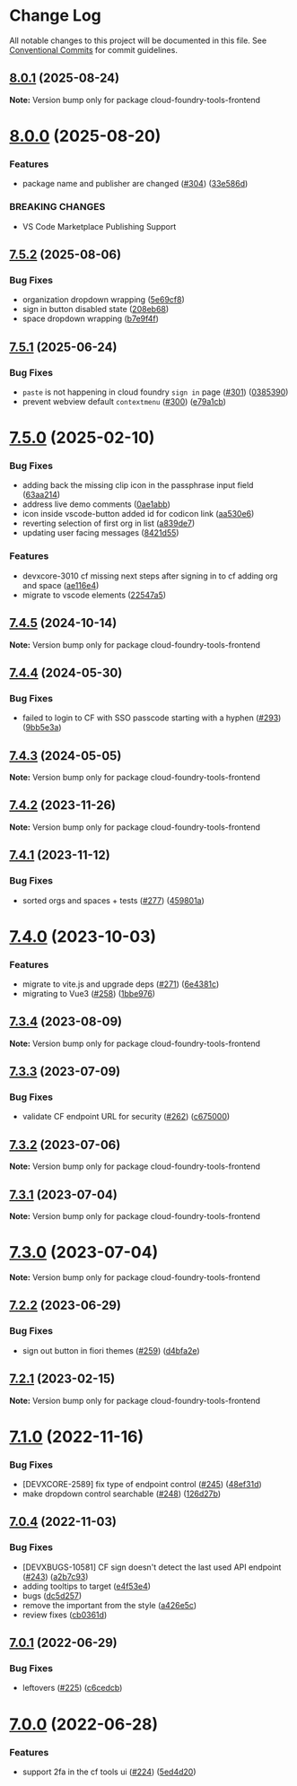 # Change Log

All notable changes to this project will be documented in this file.
See [Conventional Commits](https://conventionalcommits.org) for commit guidelines.

## [8.0.1](https://github.com/SAP/cloud-foundry-tools/compare/v8.0.0...v8.0.1) (2025-08-24)

**Note:** Version bump only for package cloud-foundry-tools-frontend

# [8.0.0](https://github.com/SAP/cloud-foundry-tools/compare/v7.5.2...v8.0.0) (2025-08-20)

### Features

- package name and publisher are changed ([#304](https://github.com/SAP/cloud-foundry-tools/issues/304)) ([33e586d](https://github.com/SAP/cloud-foundry-tools/commit/33e586d67270602128d3c4c17179ac632a7c82a5))

### BREAKING CHANGES

- VS Code Marketplace Publishing Support

## [7.5.2](https://github.com/SAP/cloud-foundry-tools/compare/v7.5.1...v7.5.2) (2025-08-06)

### Bug Fixes

- organization dropdown wrapping ([5e69cf8](https://github.com/SAP/cloud-foundry-tools/commit/5e69cf8408cfa2f7eb45e5fc3ebaee38842568ef))
- sign in button disabled state ([208eb68](https://github.com/SAP/cloud-foundry-tools/commit/208eb680372ce54fd176eabcd88c49a8f97bafde))
- space dropdown wrapping ([b7e9f4f](https://github.com/SAP/cloud-foundry-tools/commit/b7e9f4fb6bf71ca50497b3e1f0d1daf702756674))

## [7.5.1](https://github.com/SAP/cloud-foundry-tools/compare/v7.5.0...v7.5.1) (2025-06-24)

### Bug Fixes

- `paste` is not happening in cloud foundry `sign in` page ([#301](https://github.com/SAP/cloud-foundry-tools/issues/301)) ([0385390](https://github.com/SAP/cloud-foundry-tools/commit/0385390328284840464673a665778c2e7a8511df))
- prevent webview default `contextmenu` ([#300](https://github.com/SAP/cloud-foundry-tools/issues/300)) ([e79a1cb](https://github.com/SAP/cloud-foundry-tools/commit/e79a1cbdb2702e060ada5909aff7d8e15675c3a1))

# [7.5.0](https://github.com/SAP/cloud-foundry-tools/compare/v7.4.5...v7.5.0) (2025-02-10)

### Bug Fixes

- adding back the missing clip icon in the passphrase input field ([63aa214](https://github.com/SAP/cloud-foundry-tools/commit/63aa21498c7778224f38d9b1a0c4954557b42c77))
- address live demo comments ([0ae1abb](https://github.com/SAP/cloud-foundry-tools/commit/0ae1abbb647a4c191afbdebbe3caecc78b49ed12))
- icon inside vscode-button added id for codicon link ([aa530e6](https://github.com/SAP/cloud-foundry-tools/commit/aa530e6601234449bf488c92dd46ac65725c3c96))
- reverting selection of first org in list ([a839de7](https://github.com/SAP/cloud-foundry-tools/commit/a839de7c2d9c426b684434b0490cc5f8615a55be))
- updating user facing messages ([8421d55](https://github.com/SAP/cloud-foundry-tools/commit/8421d55d7cfc32fd16d49992546673ab287d0458))

### Features

- devxcore-3010 cf missing next steps after signing in to cf adding org and space ([ae116e4](https://github.com/SAP/cloud-foundry-tools/commit/ae116e4e81bd4310c60e070d77c6052783f4f29f))
- migrate to vscode elements ([22547a5](https://github.com/SAP/cloud-foundry-tools/commit/22547a5a9e0c3425212c8220f17ee7ba0469bbce))

## [7.4.5](https://github.com/SAP/cloud-foundry-tools/compare/v7.4.4...v7.4.5) (2024-10-14)

**Note:** Version bump only for package cloud-foundry-tools-frontend

## [7.4.4](https://github.com/SAP/cloud-foundry-tools/compare/v7.4.3...v7.4.4) (2024-05-30)

### Bug Fixes

- failed to login to CF with SSO passcode starting with a hyphen ([#293](https://github.com/SAP/cloud-foundry-tools/issues/293)) ([9bb5e3a](https://github.com/SAP/cloud-foundry-tools/commit/9bb5e3adfef757238cf01c0d83190af957349b0e))

## [7.4.3](https://github.com/SAP/cloud-foundry-tools/compare/v7.4.2...v7.4.3) (2024-05-05)

**Note:** Version bump only for package cloud-foundry-tools-frontend

## [7.4.2](https://github.com/SAP/cloud-foundry-tools/compare/v7.4.1...v7.4.2) (2023-11-26)

**Note:** Version bump only for package cloud-foundry-tools-frontend

## [7.4.1](https://github.com/SAP/cloud-foundry-tools/compare/v7.4.0...v7.4.1) (2023-11-12)

### Bug Fixes

- sorted orgs and spaces + tests ([#277](https://github.com/SAP/cloud-foundry-tools/issues/277)) ([459801a](https://github.com/SAP/cloud-foundry-tools/commit/459801a3bd2a8bb796fef4a3e0fcb6a74d9ab9f6))

# [7.4.0](https://github.com/SAP/cloud-foundry-tools/compare/v7.3.4...v7.4.0) (2023-10-03)

### Features

- migrate to vite.js and upgrade deps ([#271](https://github.com/SAP/cloud-foundry-tools/issues/271)) ([6e4381c](https://github.com/SAP/cloud-foundry-tools/commit/6e4381cd889da81424da5ce0e11bd5b78b15121c))
- migrating to Vue3 ([#258](https://github.com/SAP/cloud-foundry-tools/issues/258)) ([1bbe976](https://github.com/SAP/cloud-foundry-tools/commit/1bbe9764f3af8989d15cd5ba48cb706fc97c83d3))

## [7.3.4](https://github.com/SAP/cloud-foundry-tools/compare/v7.3.3...v7.3.4) (2023-08-09)

**Note:** Version bump only for package cloud-foundry-tools-frontend

## [7.3.3](https://github.com/SAP/cloud-foundry-tools/compare/v7.3.2...v7.3.3) (2023-07-09)

### Bug Fixes

- validate CF endpoint URL for security ([#262](https://github.com/SAP/cloud-foundry-tools/issues/262)) ([c675000](https://github.com/SAP/cloud-foundry-tools/commit/c675000514ced213ff21f6c4534161435b2ce794))

## [7.3.2](https://github.com/SAP/cloud-foundry-tools/compare/v7.3.1...v7.3.2) (2023-07-06)

**Note:** Version bump only for package cloud-foundry-tools-frontend

## [7.3.1](https://github.com/SAP/cloud-foundry-tools/compare/v7.3.0...v7.3.1) (2023-07-04)

**Note:** Version bump only for package cloud-foundry-tools-frontend

# [7.3.0](https://github.com/SAP/cloud-foundry-tools/compare/v7.2.2...v7.3.0) (2023-07-04)

**Note:** Version bump only for package cloud-foundry-tools-frontend

## [7.2.2](https://github.com/SAP/cloud-foundry-tools/compare/v7.2.1...v7.2.2) (2023-06-29)

### Bug Fixes

- sign out button in fiori themes ([#259](https://github.com/SAP/cloud-foundry-tools/issues/259)) ([d4bfa2e](https://github.com/SAP/cloud-foundry-tools/commit/d4bfa2e4d8f0dd6e130ca7a8f1865fffd7ece3d5))

## [7.2.1](https://github.com/sap-staging/cloud-foundry-tools/compare/v7.2.0...v7.2.1) (2023-02-15)

**Note:** Version bump only for package cloud-foundry-tools-frontend

# [7.1.0](https://github.com/sap-staging/cloud-foundry-tools/compare/v7.0.4...v7.1.0) (2022-11-16)

### Bug Fixes

- [DEVXCORE-2589] fix type of endpoint control ([#245](https://github.com/sap-staging/cloud-foundry-tools/issues/245)) ([48ef31d](https://github.com/sap-staging/cloud-foundry-tools/commit/48ef31dc61478bd56190edfc14c3587111732a74))
- make dropdown control searchable ([#248](https://github.com/sap-staging/cloud-foundry-tools/issues/248)) ([126d27b](https://github.com/sap-staging/cloud-foundry-tools/commit/126d27b7c24da77fc91bf3fac7b59e771a9e5c74))

## [7.0.4](https://github.com/sap-staging/cloud-foundry-tools/compare/v7.0.1...v7.0.4) (2022-11-03)

### Bug Fixes

- [DEVXBUGS-10581] CF sign doesn't detect the last used API endpoint ([#243](https://github.com/sap-staging/cloud-foundry-tools/issues/243)) ([a2b7c93](https://github.com/sap-staging/cloud-foundry-tools/commit/a2b7c93b24db17bd292d6b30dfc3310f67680d47))
- adding tooltips to target ([e4f53e4](https://github.com/sap-staging/cloud-foundry-tools/commit/e4f53e4009971ef61f1b5305fcba4b784fb3d5dd))
- bugs ([dc5d257](https://github.com/sap-staging/cloud-foundry-tools/commit/dc5d2574c86d1f9b1bca01ea44983c1e97151988))
- remove the important from the style ([a426e5c](https://github.com/sap-staging/cloud-foundry-tools/commit/a426e5cb88df128c623c08dc4cedfcc98d9376a6))
- review fixes ([cb0361d](https://github.com/sap-staging/cloud-foundry-tools/commit/cb0361d25817a06fbe8379e583f9cbda6eb2fa05))

## [7.0.1](https://github.com/SAP/cloud-foundry-tools/compare/v7.0.0...v7.0.1) (2022-06-29)

### Bug Fixes

- leftovers ([#225](https://github.com/SAP/cloud-foundry-tools/issues/225)) ([c6cedcb](https://github.com/SAP/cloud-foundry-tools/commit/c6cedcb0a67f40f3040d258b442128cb19fc70cf))

# [7.0.0](https://github.com/SAP/cloud-foundry-tools/compare/v6.5.0...v7.0.0) (2022-06-28)

### Features

- support 2fa in the cf tools ui ([#224](https://github.com/SAP/cloud-foundry-tools/issues/224)) ([5ed4d20](https://github.com/SAP/cloud-foundry-tools/commit/5ed4d20a88b86df180cf98db3dbf615e5e20ddda))

